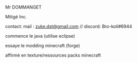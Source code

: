 Mr DOMMANGET

Mitigé Inc.


contact: mail : zuke.dst@gmail.com // discord: Bro-koli#6944


commence le java (utilise eclipse)

essaye le modding minecraft (forge)

affirmé en texture/ressources packs minecraft
